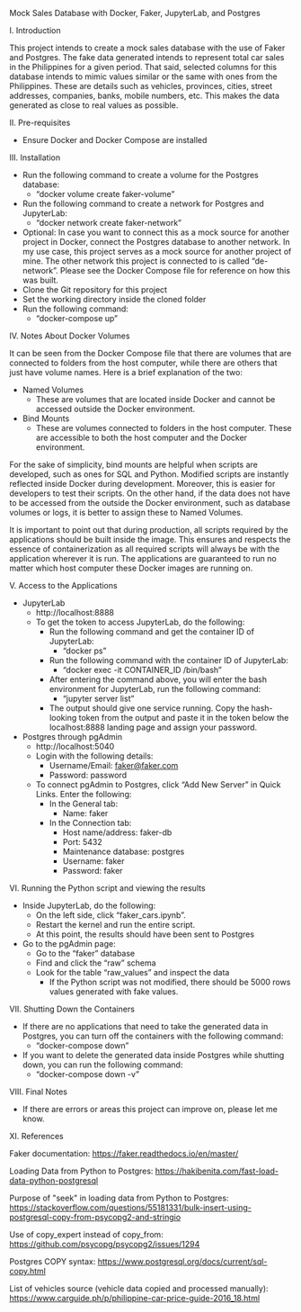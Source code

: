Mock Sales Database with Docker, Faker, JupyterLab, and Postgres

I. Introduction

This project intends to create a mock sales database with the use of Faker and Postgres. The fake data generated intends to represent total car sales in the Philippines for a given period. That said, selected columns for this database intends to mimic values similar or the same with ones from the Philippines. These are details such as vehicles, provinces, cities, street addresses, companies, banks, mobile numbers, etc. This makes the data generated as close to real values as possible.

II. Pre-requisites
* Ensure Docker and Docker Compose are installed

III. Installation
* Run the following command to create a volume for the Postgres database:
    * “docker volume create faker-volume”
* Run the following command to create a network for Postgres and JupyterLab:
    * “docker network create faker-network”
* Optional: In case you want to connect this as a mock source for another project in Docker, connect the Postgres database to another network. In my use case, this project serves as a mock source for another project of mine. The other network this project is connected to is called “de-network”. Please see the Docker Compose file for reference on how this was built.
* Clone the Git repository for this project
* Set the working directory inside the cloned folder
* Run the following command:
    * “docker-compose up”

IV. Notes About Docker Volumes

It can be seen from the Docker Compose file that there are volumes that are connected to folders from the host computer, while there are others that just have volume names. Here is a brief explanation of the two:
* Named Volumes
    * These are volumes that are located inside Docker and cannot be accessed outside the Docker environment.
* Bind Mounts
    * These are volumes connected to folders in the host computer. These are accessible to both the host computer and the Docker environment.

For the sake of simplicity, bind mounts are helpful when scripts are developed, such as ones for SQL and Python. Modified scripts are instantly reflected inside Docker during development. Moreover, this is easier for developers to test their scripts. On the other hand, if the data does not have to be accessed from the outside the Docker environment, such as database volumes or logs, it is better to assign these to Named Volumes.

It is important to point out that during production, all scripts required by the applications should be built inside the image. This ensures and respects the essence of containerization as all required scripts will always be with the application wherever it is run. The applications are guaranteed to run no matter which host computer these Docker images are running on.

V. Access to the Applications
* JupyterLab
    * http://localhost:8888
    * To get the token to access JupyterLab, do the following:
        * Run the following command and get the container ID of JupyterLab:
            * “docker ps”
        * Run the following command  with the container ID of JupyterLab:
            * “docker exec -it CONTAINER_ID /bin/bash”
        * After entering the command above, you will enter the bash environment for JupyterLab, run the following command:
            * “jupyter server list”
        * The output should give one service running. Copy the hash-looking token from the output and paste it in the token below the localhost:8888 landing page and assign your password.
* Postgres through pgAdmin
    * http://localhost:5040
    * Login with the following details:
        * Username/Email: faker@faker.com
        * Password: password
    * To connect pgAdmin to Postgres, click “Add New Server” in Quick Links. Enter the following:
        * In the General tab:
            * Name: faker
        * In the Connection tab:
            * Host name/address: faker-db
            * Port: 5432
            * Maintenance database: postgres
            * Username: faker
            * Password: faker

VI. Running the Python script and viewing the results
* Inside JupyterLab, do the following:
    * On the left side, click “faker_cars.ipynb”.
    * Restart the kernel and run the entire script.
    * At this point, the results should have been sent to Postgres
* Go to the pgAdmin page:
    * Go to the “faker” database
    * Find and click the “raw” schema
    * Look for the table “raw_values” and inspect the data
        * If the Python script was not modified, there should be 5000 rows values generated with fake values.

VII. Shutting Down the Containers
* If there are no applications that need to take the generated data in Postgres, you can turn off the containers with the following command:
    * “docker-compose down”
* If you want to delete the generated data inside Postgres while shutting down, you can run the following command:
    * “docker-compose down -v”

VIII. Final Notes
* If there are errors or areas this project can improve on, please let me know.

XI. References

Faker documentation: https://faker.readthedocs.io/en/master/

Loading Data from Python to Postgres: https://hakibenita.com/fast-load-data-python-postgresql 

Purpose of "seek" in loading data from Python to Postgres: https://stackoverflow.com/questions/55181331/bulk-insert-using-postgresql-copy-from-psycopg2-and-stringio

Use of copy_expert instead of copy_from:
https://github.com/psycopg/psycopg2/issues/1294

Postgres COPY syntax:
https://www.postgresql.org/docs/current/sql-copy.html

List of vehicles source (vehicle data copied and processed manually):
https://www.carguide.ph/p/philippine-car-price-guide-2016_18.html

